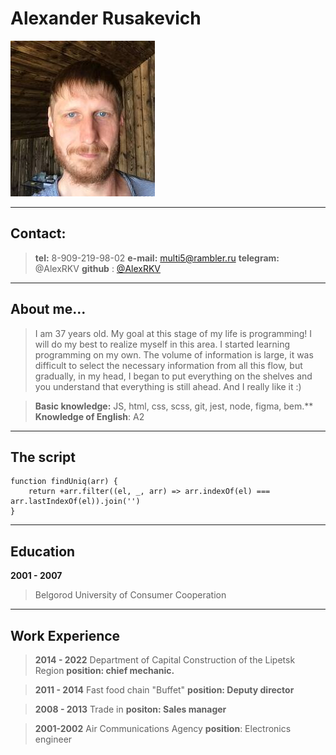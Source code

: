 # Alexander Rusakevich
![](./image/Myfoto.jpg)

___

## Contact:
> **tel:** 8-909-219-98-02
**e-mail:** multi5@rambler.ru
**telegram:** @AlexRKV
**github** : [@AlexRKV](https://github.com/AlexRKV)


___

## About me...


> I am 37 years old. My goal at this stage of my life is programming! I will do my best to realize myself in this area.
> I started learning programming on my own. The volume of information is large, it was difficult to select the necessary information from all this flow, but gradually, in my head, I began to put everything on the shelves and you understand that everything is still ahead. And I really like it :)

> **Basic knowledge:** JS, html, css, scss, git, jest, node, figma, bem.**
>**Knowledge of English**: A2 

___

## The script

    function findUniq(arr) {
        return +arr.filter((el, _, arr) => arr.indexOf(el) === arr.lastIndexOf(el)).join('')
    }
    
___

## Education


**2001 - 2007**
>Belgorod University of Consumer Cooperation

___

## Work Experience

> **2014 - 2022**
Department of Capital Construction of the Lipetsk Region
**position: chief mechanic.**

> **2011 - 2014**
Fast food chain "Buffet"
**position: Deputy director**

> **2008 - 2013**
Trade in
**positon: Sales manager**

>**2001-2002** 
Air Communications Agency
**position**: Electronics engineer
